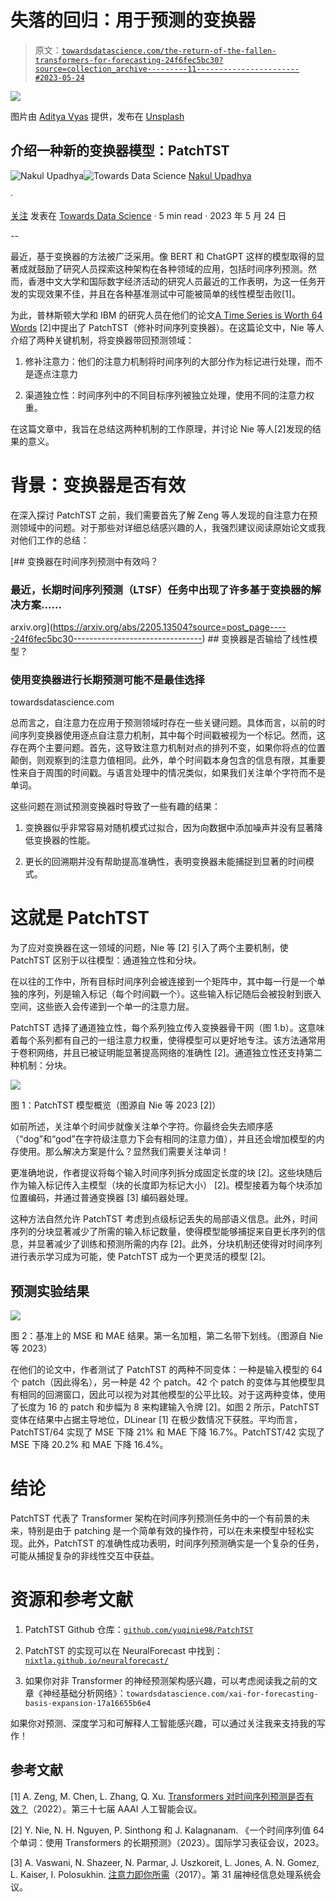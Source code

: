 # 失落的回归：用于预测的变换器

> 原文：[`towardsdatascience.com/the-return-of-the-fallen-transformers-for-forecasting-24f6fec5bc30?source=collection_archive---------11-----------------------#2023-05-24`](https://towardsdatascience.com/the-return-of-the-fallen-transformers-for-forecasting-24f6fec5bc30?source=collection_archive---------11-----------------------#2023-05-24)

![](img/f96a42e66749f5f9311f8123b4545868.png)

图片由 [Aditya Vyas](https://unsplash.com/@aditya1702?utm_source=medium&utm_medium=referral) 提供，发布在 [Unsplash](https://unsplash.com/?utm_source=medium&utm_medium=referral)

## 介绍一种新的变换器模型：PatchTST

[](https://medium.com/@upadhyan?source=post_page-----24f6fec5bc30--------------------------------)![Nakul Upadhya](https://medium.com/@upadhyan?source=post_page-----24f6fec5bc30--------------------------------)[](https://towardsdatascience.com/?source=post_page-----24f6fec5bc30--------------------------------)![Towards Data Science](https://towardsdatascience.com/?source=post_page-----24f6fec5bc30--------------------------------) [Nakul Upadhya](https://medium.com/@upadhyan?source=post_page-----24f6fec5bc30--------------------------------)

·

[关注](https://medium.com/m/signin?actionUrl=https%3A%2F%2Fmedium.com%2F_%2Fsubscribe%2Fuser%2F4d9dddc62a80&operation=register&redirect=https%3A%2F%2Ftowardsdatascience.com%2Fthe-return-of-the-fallen-transformers-for-forecasting-24f6fec5bc30&user=Nakul+Upadhya&userId=4d9dddc62a80&source=post_page-4d9dddc62a80----24f6fec5bc30---------------------post_header-----------) 发表在 [Towards Data Science](https://towardsdatascience.com/?source=post_page-----24f6fec5bc30--------------------------------) · 5 min read · 2023 年 5 月 24 日[](https://medium.com/m/signin?actionUrl=https%3A%2F%2Fmedium.com%2F_%2Fvote%2Ftowards-data-science%2F24f6fec5bc30&operation=register&redirect=https%3A%2F%2Ftowardsdatascience.com%2Fthe-return-of-the-fallen-transformers-for-forecasting-24f6fec5bc30&user=Nakul+Upadhya&userId=4d9dddc62a80&source=-----24f6fec5bc30---------------------clap_footer-----------)

--

[](https://medium.com/m/signin?actionUrl=https%3A%2F%2Fmedium.com%2F_%2Fbookmark%2Fp%2F24f6fec5bc30&operation=register&redirect=https%3A%2F%2Ftowardsdatascience.com%2Fthe-return-of-the-fallen-transformers-for-forecasting-24f6fec5bc30&source=-----24f6fec5bc30---------------------bookmark_footer-----------)

最近，基于变换器的方法被广泛采用。像 BERT 和 ChatGPT 这样的模型取得的显著成就鼓励了研究人员探索这种架构在各种领域的应用，包括时间序列预测。然而，香港中文大学和国际数字经济活动的研究人员最近的工作表明，为这一任务开发的实现效果不佳，并且在各种基准测试中可能被简单的线性模型击败[1]。

为此，普林斯顿大学和 IBM 的研究人员在他们的论文[A Time Series is Worth 64 Words](https://arxiv.org/abs/2211.14730) [2]中提出了 PatchTST（修补时间序列变换器）。在这篇论文中，Nie 等人介绍了两种关键机制，将变换器带回预测领域：

1.  修补注意力：他们的注意力机制将时间序列的大部分作为标记进行处理，而不是逐点注意力

1.  渠道独立性：时间序列中的不同目标序列被独立处理，使用不同的注意力权重。

在这篇文章中，我旨在总结这两种机制的工作原理，并讨论 Nie 等人[2]发现的结果的意义。

# 背景：变换器是否有效

在深入探讨 PatchTST 之前，我们需要首先了解 Zeng 等人发现的自注意力在预测领域中的问题。对于那些对详细总结感兴趣的人，我强烈建议阅读原始论文或我对他们工作的总结：

[](https://arxiv.org/abs/2205.13504?source=post_page-----24f6fec5bc30--------------------------------) [## 变换器在时间序列预测中有效吗？

### 最近，长期时间序列预测（LTSF）任务中出现了许多基于变换器的解决方案……

arxiv.org](https://arxiv.org/abs/2205.13504?source=post_page-----24f6fec5bc30--------------------------------) [](/transformers-lose-to-linear-models-902164ca5974?source=post_page-----24f6fec5bc30--------------------------------) ## 变换器是否输给了线性模型？

### 使用变换器进行长期预测可能不是最佳选择

towardsdatascience.com

总而言之，自注意力在应用于预测领域时存在一些关键问题。具体而言，以前的时间序列变换器使用逐点自注意力机制，其中每个时间戳被视为一个标记。然而，这存在两个主要问题。首先，这导致注意力机制对点的排列不变，如果你将点的位置颠倒，则观察到的注意力值相同。此外，单个时间戳本身包含的信息有限，其重要性来自于周围的时间戳。与语言处理中的情况类似，如果我们关注单个字符而不是单词。

这些问题在测试预测变换器时导致了一些有趣的结果：

1.  变换器似乎非常容易对随机模式过拟合，因为向数据中添加噪声并没有显著降低变换器的性能。

1.  更长的回溯期并没有帮助提高准确性，表明变换器未能捕捉到显著的时间模式。

# 这就是 PatchTST

为了应对变换器在这一领域的问题，Nie 等 [2] 引入了两个主要机制，使 PatchTST 区别于以往模型：通道独立性和分块。

在以往的工作中，所有目标时间序列会被连接到一个矩阵中，其中每一行是一个单独的序列，列是输入标记（每个时间戳一个）。这些输入标记随后会被投射到嵌入空间，这些嵌入会传递到一个单一的注意力层。

PatchTST 选择了通道独立性，每个系列独立传入变换器骨干网（图 1.b）。这意味着每个系列都有自己的一组注意力权重，使得模型可以更好地专注。该方法通常用于卷积网络，并且已被证明能显著提高网络的准确性 [2]。通道独立性还支持第二种机制：分块。

![](img/ed8f20b8e8f0138091c00826051e66f3.png)

图 1：PatchTST 模型概览（图源自 Nie 等 2023 [2]）

如前所述，关注单个时间步就像关注单个字符。你最终会失去顺序感（“dog”和“god”在字符级注意力下会有相同的注意力值），并且还会增加模型的内存使用。那么解决方案是什么？显然我们需要关注单词！

更准确地说，作者提议将每个输入时间序列拆分成固定长度的块 [2]。这些块随后作为输入标记传入主模型（块的长度即为标记大小） [2]。模型接着为每个块添加位置编码，并通过普通变换器 [3] 编码器处理。

这种方法自然允许 PatchTST 考虑到点级标记丢失的局部语义信息。此外，时间序列的分块显著减少了所需的输入标记数量，使得模型能够捕捉来自更长序列的信息，并显著减少了训练和预测所需的内存 [2]。此外，分块机制还使得对时间序列进行表示学习成为可能，使 PatchTST 成为一个更灵活的模型 [2]。

## 预测实验结果

![](img/79695be48ec9ef14bec75cd5add57850.png)

图 2：基准上的 MSE 和 MAE 结果。第一名加粗，第二名带下划线。（图源自 Nie 等 2023）

在他们的论文中，作者测试了 PatchTST 的两种不同变体：一种是输入模型的 64 个 patch（因此得名），另一种是 42 个 patch。42 个 patch 的变体与其他模型具有相同的回溯窗口，因此可以视为对其他模型的公平比较。对于这两种变体，使用了长度为 16 的 patch 和步幅为 8 来构建输入令牌 [2]。如图 2 所示，PatchTST 变体在结果中占据主导地位，DLinear [1] 在极少数情况下获胜。平均而言，PatchTST/64 实现了 MSE 下降 21% 和 MAE 下降 16.7%。PatchTST/42 实现了 MSE 下降 20.2% 和 MAE 下降 16.4%。

# 结论

PatchTST 代表了 Transformer 架构在时间序列预测任务中的一个有前景的未来，特别是由于 patching 是一个简单有效的操作符，可以在未来模型中轻松实现。此外，PatchTST 的准确性成功表明，时间序列预测确实是一个复杂的任务，可能从捕捉复杂的非线性交互中获益。

# 资源和参考文献

1.  PatchTST Github 仓库：[`github.com/yuqinie98/PatchTST`](https://github.com/yuqinie98/PatchTST)

1.  PatchTST 的实现可以在 NeuralForecast 中找到：[`nixtla.github.io/neuralforecast/`](https://nixtla.github.io/neuralforecast/)

1.  如果你对非 Transformer 的神经预测架构感兴趣，可以考虑阅读我之前的文章《神经基础分析网络》：`towardsdatascience.com/xai-for-forecasting-basis-expansion-17a16655b6e4`

如果你对预测、深度学习和可解释人工智能感兴趣，可以通过关注我来支持我的写作！

## 参考文献

[1] A. Zeng, M. Chen, L. Zhang, Q. Xu. [Transformers 对时间序列预测是否有效？](https://arxiv.org/abs/2205.13504)（2022）。第三十七届 AAAI 人工智能会议。

[2] Y. Nie, N. H. Nguyen, P. Sinthong 和 J. Kalagnanam. 《一个时间序列值 64 个单词：使用 Transformers 的长期预测》（2023）。国际学习表征会议，2023。

[3] A. Vaswani, N. Shazeer, N. Parmar, J. Uszkoreit, L. Jones, A. N. Gomez, L. Kaiser, I. Polosukhin. [注意力即你所需](https://arxiv.org/abs/1706.03762)（2017）。第 31 届神经信息处理系统会议。
